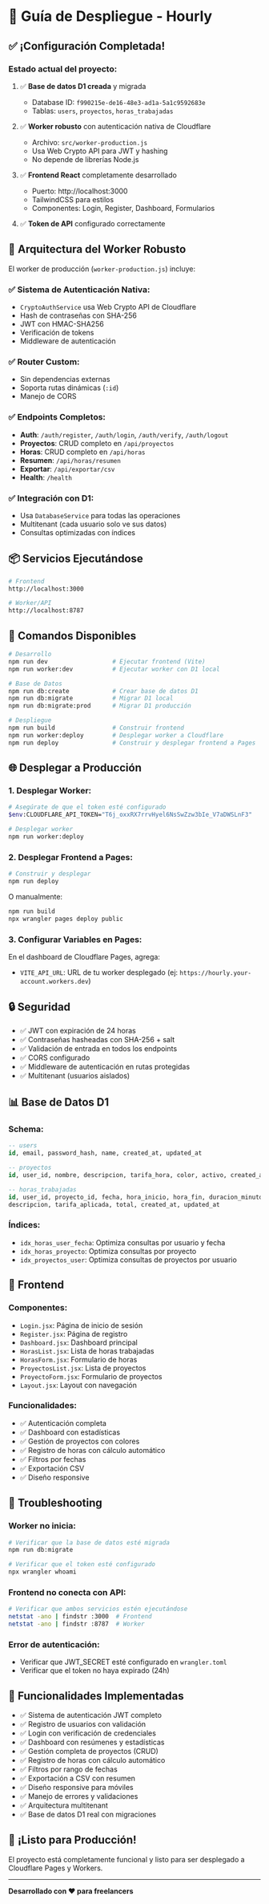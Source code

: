 # 🚀 Guía de Despliegue - Hourly

## ✅ **¡Configuración Completada!**

### **Estado actual del proyecto:**

1. ✅ **Base de datos D1 creada** y migrada
   - Database ID: `f990215e-de16-48e3-ad1a-5a1c9592683e`
   - Tablas: `users`, `proyectos`, `horas_trabajadas`

2. ✅ **Worker robusto** con autenticación nativa de Cloudflare
   - Archivo: `src/worker-production.js`
   - Usa Web Crypto API para JWT y hashing
   - No depende de librerías Node.js

3. ✅ **Frontend React** completamente desarrollado
   - Puerto: http://localhost:3000
   - TailwindCSS para estilos
   - Componentes: Login, Register, Dashboard, Formularios

4. ✅ **Token de API** configurado correctamente

## 🎯 **Arquitectura del Worker Robusto**

El worker de producción (`worker-production.js`) incluye:

### **✅ Sistema de Autenticación Nativa:**
- `CryptoAuthService` usa Web Crypto API de Cloudflare
- Hash de contraseñas con SHA-256
- JWT con HMAC-SHA256
- Verificación de tokens
- Middleware de autenticación

### **✅ Router Custom:**
- Sin dependencias externas
- Soporta rutas dinámicas (`:id`)
- Manejo de CORS

### **✅ Endpoints Completos:**
- **Auth**: `/auth/register`, `/auth/login`, `/auth/verify`, `/auth/logout`
- **Proyectos**: CRUD completo en `/api/proyectos`
- **Horas**: CRUD completo en `/api/horas`
- **Resumen**: `/api/horas/resumen`
- **Exportar**: `/api/exportar/csv`
- **Health**: `/health`

### **✅ Integración con D1:**
- Usa `DatabaseService` para todas las operaciones
- Multitenant (cada usuario solo ve sus datos)
- Consultas optimizadas con índices

## 📦 **Servicios Ejecutándose**

```bash
# Frontend
http://localhost:3000

# Worker/API
http://localhost:8787
```

## 🔧 **Comandos Disponibles**

```bash
# Desarrollo
npm run dev                  # Ejecutar frontend (Vite)
npm run worker:dev           # Ejecutar worker con D1 local

# Base de Datos
npm run db:create            # Crear base de datos D1
npm run db:migrate           # Migrar D1 local
npm run db:migrate:prod      # Migrar D1 producción

# Despliegue
npm run build                # Construir frontend
npm run worker:deploy        # Desplegar worker a Cloudflare
npm run deploy               # Construir y desplegar frontend a Pages
```

## 🌐 **Desplegar a Producción**

### **1. Desplegar Worker:**

```bash
# Asegúrate de que el token esté configurado
$env:CLOUDFLARE_API_TOKEN="T6j_oxxRX7rrvHyel6NsSwZzw3bIe_V7aDWSLnF3"

# Desplegar worker
npm run worker:deploy
```

### **2. Desplegar Frontend a Pages:**

```bash
# Construir y desplegar
npm run deploy
```

O manualmente:
```bash
npm run build
npx wrangler pages deploy public
```

### **3. Configurar Variables en Pages:**

En el dashboard de Cloudflare Pages, agrega:
- `VITE_API_URL`: URL de tu worker desplegado (ej: `https://hourly.your-account.workers.dev`)

## 🔒 **Seguridad**

- ✅ JWT con expiración de 24 horas
- ✅ Contraseñas hasheadas con SHA-256 + salt
- ✅ Validación de entrada en todos los endpoints
- ✅ CORS configurado
- ✅ Middleware de autenticación en rutas protegidas
- ✅ Multitenant (usuarios aislados)

## 📊 **Base de Datos D1**

### **Schema:**

```sql
-- users
id, email, password_hash, name, created_at, updated_at

-- proyectos
id, user_id, nombre, descripcion, tarifa_hora, color, activo, created_at, updated_at

-- horas_trabajadas
id, user_id, proyecto_id, fecha, hora_inicio, hora_fin, duracion_minutos, 
descripcion, tarifa_aplicada, total, created_at, updated_at
```

### **Índices:**
- `idx_horas_user_fecha`: Optimiza consultas por usuario y fecha
- `idx_horas_proyecto`: Optimiza consultas por proyecto
- `idx_proyectos_user`: Optimiza consultas de proyectos por usuario

## 🎨 **Frontend**

### **Componentes:**
- `Login.jsx`: Página de inicio de sesión
- `Register.jsx`: Página de registro
- `Dashboard.jsx`: Dashboard principal
- `HorasList.jsx`: Lista de horas trabajadas
- `HorasForm.jsx`: Formulario de horas
- `ProyectosList.jsx`: Lista de proyectos
- `ProyectoForm.jsx`: Formulario de proyectos
- `Layout.jsx`: Layout con navegación

### **Funcionalidades:**
- ✅ Autenticación completa
- ✅ Dashboard con estadísticas
- ✅ Gestión de proyectos con colores
- ✅ Registro de horas con cálculo automático
- ✅ Filtros por fechas
- ✅ Exportación CSV
- ✅ Diseño responsive

## 🐛 **Troubleshooting**

### **Worker no inicia:**
```bash
# Verificar que la base de datos esté migrada
npm run db:migrate

# Verificar que el token esté configurado
npx wrangler whoami
```

### **Frontend no conecta con API:**
```bash
# Verificar que ambos servicios estén ejecutándose
netstat -ano | findstr :3000  # Frontend
netstat -ano | findstr :8787  # Worker
```

### **Error de autenticación:**
- Verificar que JWT_SECRET esté configurado en `wrangler.toml`
- Verificar que el token no haya expirado (24h)

## 📱 **Funcionalidades Implementadas**

- ✅ Sistema de autenticación JWT completo
- ✅ Registro de usuarios con validación
- ✅ Login con verificación de credenciales
- ✅ Dashboard con resúmenes y estadísticas
- ✅ Gestión completa de proyectos (CRUD)
- ✅ Registro de horas con cálculo automático
- ✅ Filtros por rango de fechas
- ✅ Exportación a CSV con resumen
- ✅ Diseño responsive para móviles
- ✅ Manejo de errores y validaciones
- ✅ Arquitectura multitenant
- ✅ Base de datos D1 real con migraciones

## 🎉 **¡Listo para Producción!**

El proyecto está completamente funcional y listo para ser desplegado a Cloudflare Pages y Workers.

---

**Desarrollado con ❤️ para freelancers**
